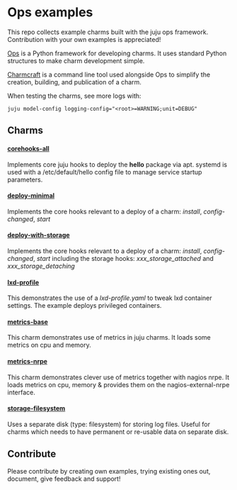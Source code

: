 # Ops examples
This repo collects example charms built with the juju ops framework. Contribution with your own examples is appreciated!

[Ops](https://ops.readthedocs.io/en/latest/) is a Python framework for developing charms. It uses standard Python structures to make charm development simple.

[Charmcraft](https://github.com/canonical/charmcraft) is a command line tool used alongside Ops to simplify the creation, building, and publication of a charm.

When testing the charms, see more logs with:

    juju model-config logging-config="<root>=WARNING;unit=DEBUG"

## Charms 

#### [corehooks-all](corehooks-all)
Implements core juju hooks to deploy the **hello** package via apt. 
systemd is used with a /etc/default/hello config file to manage service startup parameters.

#### [deploy-minimal](deploy-minimal)
Implements the core hooks relevant to a deploy of a charm: *install*, *config-changed*, *start*

#### [deploy-with-storage](deploy-with-storage)
Implements the core hooks relevant to a deploy of a charm: *install*, *config-changed*, *start* 
including the storage hooks: *xxx_storage_attached* and *xxx_storage_detaching*

#### [lxd-profile](lxd-profile)

This demonstrates the use of a *lxd-profile.yaml* to tweak lxd container settings. 
The example deploys privileged containers.

#### [metrics-base](metrics-base)
This charm demonstrates use of metrics in juju charms.
It loads some metrics on cpu and memory.

#### [metrics-nrpe](metrics-nrpe)
This charm demonstrates clever use of metrics together with nagios nrpe.
It loads metrics on cpu, memory & provides them on the nagios-external-nrpe interface.

#### [storage-filesystem](storage-filesystem)
Uses a separate disk (type: filesystem) for storing log files. 
Useful for charms which needs to have permanent or re-usable data on separate disk.


## Contribute
Please contribute by creating own examples, trying existing ones out, document, give feedback and support!